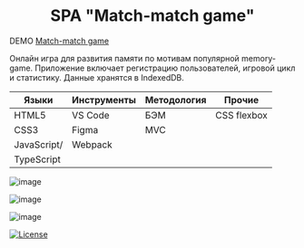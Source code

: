 <h1 align="center">SPA "Match-match game"</h1>

DEMO [Match-match game](https://zena86.github.io/Match-match-game/dist/)
<p>Онлайн игра для развития памяти по мотивам
популярной memory-game. Приложение включает регистрацию
пользователей, игровой цикл и статистику. Данные хранятся в
IndexedDB.</p>

Языки      |Инструменты    |Методология|Прочие     
-----------|---------------|-----------|-----------
HTML5      |VS Code        |БЭМ        |CSS flexbox
CSS3       |Figma          |MVC        |     
JavaScript/|Webpack        |           |
TypeScript |               |           |


![image](https://user-images.githubusercontent.com/76158579/126618310-2ca456d9-8b12-4bd7-a900-97c088794251.png)

![image](https://user-images.githubusercontent.com/76158579/126618459-4de50f6e-e15b-4ace-a84c-0bdb41775a02.png)

![image](https://user-images.githubusercontent.com/76158579/126618756-0ef82979-f9af-4b14-8d4b-6d69f2b9af3c.png)



[![License](https://img.shields.io/badge/License-Apache%202.0-blue.svg)](https://opensource.org/licenses/Apache-2.0)
